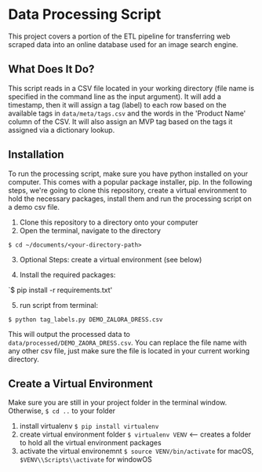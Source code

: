 # Data Processing Script

This project covers a portion of the ETL pipeline for transferring web scraped data into an online database used for an image search engine.

## What Does It Do?
This script reads in a CSV file located in your working directory (file name is specified in the command line as the input argument). It will add a timestamp, then it will assign a tag (label) to each row based on the available tags in `data/meta/tags.csv` and the words in the 'Product Name' column of the CSV. It will also assign an MVP tag based on the tags it assigned via a dictionary lookup.

## Installation

To run the processing script, make sure you have python installed on your computer. This comes with a popular package installer, pip. In the following steps, we're going to clone this repository, create a virtual environment to hold the necessary packages, install them and run the processing script on a demo csv file.

1. Clone this repository to a directory onto your computer
2. Open the terminal, navigate to the directory 

  `$ cd ~/documents/<your-directory-path>`
  
3. Optional Steps: create a virtual environment (see below)

4. Install the required packages: 

  `$ pip install -r requirements.txt'
  
5. run script from terminal: 

  `$ python tag_labels.py DEMO_ZALORA_DRESS.csv`

This will output the processed data to `data/processed/DEMO_ZAORA_DRESS.csv`. You can replace the file name with any other csv file, just make sure the file is located in your current working directory.

## Create a Virtual Environment
Make sure you are still in your project folder in the terminal window. Otherwise, `$ cd ..` to your folder
1. install virtualenv `$ pip install virtualenv`
2. create virtual environment folder `$ virtualenv VENV` <-- creates a folder to hold all the virtual environment packages
3. activate the virtual environemnt `$ source VENV/bin/activate` for macOS, `$VENV\\Scripts\\activate` for windowOS

